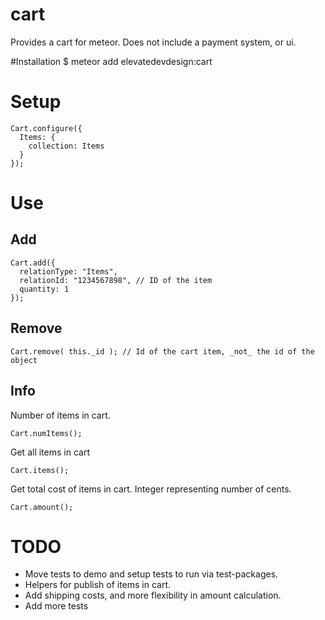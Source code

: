 cart
===========

Provides a cart for meteor.  Does not include a payment system, or ui.

#Installation
	$ meteor add elevatedevdesign:cart

# Setup 
	Cart.configure({
	  Items: {
	    collection: Items
	  }
	});

# Use

## Add 
    Cart.add({
      relationType: "Items", 
      relationId: "1234567898", // ID of the item 
      quantity: 1
    });

## Remove
    Cart.remove( this._id ); // Id of the cart item, _not_ the id of the object

## Info
Number of items in cart.

    Cart.numItems();

Get all items in cart

    Cart.items();

Get total cost of items in cart.  Integer representing number of cents.

    Cart.amount();




# TODO
- Move tests to demo and setup tests to run via test-packages.
- Helpers for publish of items in cart.
- Add shipping costs, and more flexibility in amount calculation.
- Add more tests

